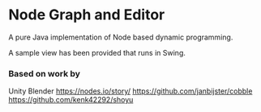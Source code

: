 # Node Graph and Editor

A pure Java implementation of Node based dynamic programming.

A sample view has been provided that runs in Swing.

### Based on work by

Unity
Blender
https://nodes.io/story/
https://github.com/janbijster/cobble
https://github.com/kenk42292/shoyu
